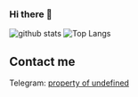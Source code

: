 ### Hi there 👋

![github stats](https://github-readme-stats.vercel.app/api?username=devalve&count_private=true&show_icons=true) 
![Top Langs](https://github-readme-stats.vercel.app/api/top-langs/?username=devalve&theme=radical&hide_border=true&show_icons=true&layout=compact)

## Contact me 
 

Telegram: [property of undefined](https://t.me/supbread) 

